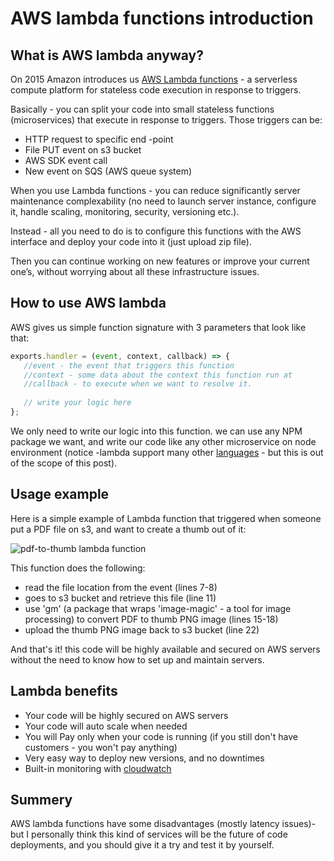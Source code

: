 # AWS lambda functions introduction

## What is AWS lambda anyway?
On 2015 Amazon introduces us [AWS Lambda functions](http://docs.aws.amazon.com/lambda/latest/dg/welcome.html) - a serverless compute platform for stateless code execution in response to triggers.


Basically - you can split your code into small stateless functions (microservices) that execute in response to triggers. Those triggers can be:
- HTTP request to specific end -point
- File PUT event on s3 bucket
- AWS SDK event call
- New event on SQS (AWS queue system)


When you use Lambda functions - you can reduce significantly server maintenance complexability (no need to launch server instance, configure it, handle scaling, monitoring, security, versioning etc.).

Instead - all you need to do is to configure this functions with the AWS interface and deploy your code into it (just upload zip file).


Then you can continue working on new features or improve your current one’s, without worrying about all these infrastructure issues.

## How to use AWS lambda

 AWS gives us simple function signature with 3 parameters that look like that:
 
 ```javascript
 exports.handler = (event, context, callback) => {
    //event - the event that triggers this function
    //context - some data about the context this function run at
    //callback - to execute when we want to resolve it.
    
    // write your logic here
 };
 ```
We only need to write our logic into this function. we can use any NPM package we want, and write our code like any other microservice on node environment (notice -lambda support many other [languages](http://docs.aws.amazon.com/lambda/latest/dg/current-supported-versions.html) - but this is out of the scope of this post).


## Usage example
Here is a simple example of Lambda function that triggered when someone put a PDF file on s3, and want to create a thumb out of it:

![pdf-to-thumb lambda function](http://rawdata.adicarmel.com.s3.amazonaws.com/tmp/lambda-pdf-to-thumb.png)


This function does the following:
- read the file location from the event (lines 7-8)
- goes to s3 bucket and retrieve this file (line 11)
- use 'gm' (a package that wraps 'image-magic' - a tool for image processing) to convert PDF to thumb PNG image (lines 15-18)
- upload the thumb PNG image back to s3 bucket (line 22)

And that's it! this code will be highly available and secured on AWS servers without the need to know how to set up and maintain servers.

## Lambda benefits

- Your code will be highly secured on AWS servers
- Your code will auto scale when needed
- You will Pay only when your code is running (if you still don't have customers - you won't pay anything)
- Very easy way to deploy new versions, and no downtimes
- Built-in monitoring with [cloudwatch](https://aws.amazon.com/cloudwatch/)

## Summery
AWS lambda functions have some disadvantages (mostly latency issues)- but I personally think this kind of services will be the future of code deployments, and you should give it a try and test it by yourself.

